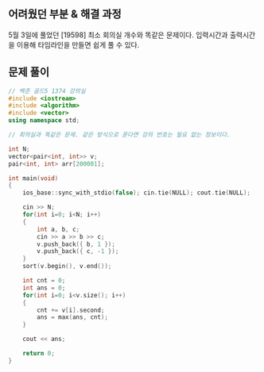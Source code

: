 ## 어려웠던 부분 & 해결 과정

5월 3일에 풀었던 [19598] 최소 회의실 개수와 똑같은 문제이다. 입력시간과 출력시간을 이용해 타임라인을 만들면 쉽게 풀 수 있다.

## 문제 풀이

```cpp
// 백준 골드5 1374 강의실
#include <iostream>
#include <algorithm>
#include <vector>
using namespace std;

// 회의실과 똑같은 문제. 같은 방식으로 푼다면 강의 번호는 필요 없는 정보이다.

int N;
vector<pair<int, int>> v;
pair<int, int> arr[200001];

int main(void)
{
	ios_base::sync_with_stdio(false); cin.tie(NULL); cout.tie(NULL);

	cin >> N;
	for(int i=0; i<N; i++)
	{
		int a, b, c;
		cin >> a >> b >> c;
		v.push_back({ b, 1 });
		v.push_back({ c, -1 });
	}
	sort(v.begin(), v.end());

	int cnt = 0;
	int ans = 0;
	for(int i=0; i<v.size(); i++)
	{
		cnt += v[i].second;
		ans = max(ans, cnt);
	}

	cout << ans;

	return 0;
}
```